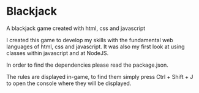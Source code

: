 # Blackjack
A blackjack game created with html, css and javascript

I created this game to develop my skills with the fundamental web languages of html, css and javascript. It was also my first look
at using classes within javascript and at NodeJS.

In order to find the dependencies please read the package.json.

The rules are displayed in-game, to find them simply press Ctrl + Shift + J to open the console where they will be displayed.
